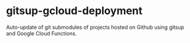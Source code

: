 # gitsup-gcloud-deployment
Auto-update of git submodules of projects hosted on Github using gitsup and Google Cloud Functions.
